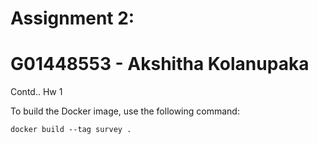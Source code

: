 # Assignment 2:
# G01448553 - Akshitha Kolanupaka

Contd.. Hw 1

To build the Docker image, use the following command:
```
docker build --tag survey .
```

